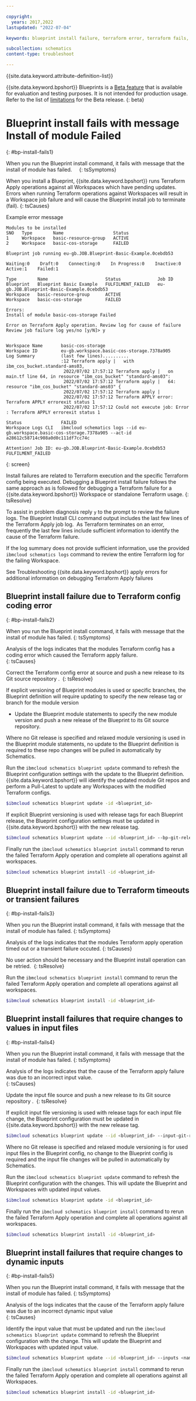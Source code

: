 ```yaml
---

copyright:
  years: 2017,2022
lastupdated: "2022-07-04"

keywords: blueprint install failure, terraform error, terraform fails, install fails 

subcollection: schematics
content-type: troubleshoot

---
```


{{site.data.keyword.attribute-definition-list}}

{{site.data.keyword.bpshort}} Blueprints is a [Beta feature](/docs/schematics?topic=schematics-bp-beta-limitations) that is available for evaluation and testing purposes. It is not intended for production usage. Refer to the list of [limitations](/docs/schematics?topic=schematics-bp-beta-limitations) for the Beta release.
{: beta}

# Blueprint install fails with message Install of module Failed
{: #bp-install-fails1}

When you run the Blueprint install command, it fails with message that the install of module has failed.    
{: tsSymptoms}

When you install a Blueprint, {{site.data.keyword.bpshort}} runs Terraform Apply operations against all Workspaces which have pending updates.  Errors when running Terraform operations against Workspaces will result in a Workspace job failure and will cause the Blueprint install job to terminate (fail). 
{: tsCauses}

Example error message

```text
Modules to be installed
SNO   Type        Name                   Status   
1     Workspace   basic-resource-group   ACTIVE   
2     Workspace   basic-cos-storage      FAILED   
      
Blueprint job running eu-gb.JOB.Blueprint-Basic-Example.0cebdb53

Waiting:0    Draft:0    Connecting:0    In Progress:0    Inactive:0    Active:1    Failed:1   

Type        Name                      Status              Job ID   
Blueprint   Blueprint Basic Example   FULFILMENT_FAILED   eu-gb.JOB.Blueprint-Basic-Example.0cebdb53   
Workspace   basic-resource-group      ACTIVE                 
Workspace   basic-cos-storage         FAILED                 
            
Errors:
Install of module basic-cos-storage Failed

Error on Terraform Apply operation. Review log for cause of failure
Review job failure log yes/no [y/N]> y


Workspace Name       basic-cos-storage   
Workspace ID         eu-gb.workspace.basic-cos-storage.7378a905   
Log Summary          (last few lines)..........   
                     :12 Terraform apply |   with ibm_cos_bucket.standard-ams03,   
                      2022/07/02 17:57:12 Terraform apply |   on main.tf line 64, in resource "ibm_cos_bucket" "standard-ams03":   
                      2022/07/02 17:57:12 Terraform apply |   64: resource "ibm_cos_bucket" "standard-ams03" {   
                      2022/07/02 17:57:12 Terraform apply |    
                      2022/07/02 17:57:12 Terraform APPLY error: Terraform APPLY errorexit status 1   
                      2022/07/02 17:57:12 Could not execute job: Error : Terraform APPLY errorexit status 1   
                        
Status               FAILED   
Workspace Logs CLI   ibmcloud schematics logs --id eu-gb.workspace.basic-cos-storage.7378a905 --act-id a28612c58714c908a0d0c111df7cc74c   
                        
Attention! Job ID: eu-gb.JOB.Blueprint-Basic-Example.0cebdb53 FULFILMENT_FAILED
```
{: screen}

Install failures are related to Terraform execution and the specific Terraform config being executed. Debugging a Blueprint install failure follows the same approach as is followed for debugging a Terraform failure for a {{site.data.keyword.bpshort}} Workspace or standalone Terraform usage. 
{: tsResolve} 

To assist in problem diagnosis reply `y` to the prompt to review the failure logs. The Blueprint Install CLI command output includes the last few lines of the Terraform Apply job log.  As Terraform terminates on an error, frequently the last few lines include sufficient information to identify the cause of the Terraform failure. 

If the log summary does not provide sufficient information, use the provided `ibmcloud schematics logs` command to review the entire Terraform log for the failing Workspace.

See Troubleshooting {{site.data.keyword.bpshort}} apply errors for additional information on debugging Terraform Apply failures  


## Blueprint install failure due to Terraform config coding error  
{: #bp-install-fails2}

When you run the Blueprint install command, it fails with message that the install of module has failed. 
{: tsSymptoms}

Analysis of the logs indicates that the modules Terraform config has a coding error which caused the Terraform apply failure.  
{: tsCauses}


Correct the Terraform config error at source and push a new release to its Git source repository . 
{: tsResolve} 

If explicit versioning of Blueprint modules is used or specific branches, the Blueprint definition will require updating to specify the new release tag or branch for the module version
- Update the Blueprint module statements to specify the new module version and push a new release of the Blueprint to its Git source repository.

Where no Git release is specified and relaxed module versioning is used in the Blueprint module statements, no update to the Blueprint definition is required to these repo changes will be pulled in automatically by Schematics.  


Run the `ibmcloud schematics blueprint update` command to refresh the Blueprint configuration settings with the update to the Blueprint definition. {{site.data.keyword.bpshort}} will identify the updated module Git repos and perform a Pull-Latest to update any Workspaces with the modified Terraform configs.  


```sh
$ibmcloud schematics blueprint update -id <blueprint_id> 
```

If explicit Blueprint versioning is used with release tags for each Blueprint release, the Blueprint configuration settings must be updated in {{site.data.keyword.bpshort}} with the new release tag.  


```sh
$ibmcloud schematics blueprint update --id <blueprint_id> --bp-git-release x.y.z  
```

Finally run the `ibmcloud schematics blueprint install` command to rerun the failed Terraform Apply operation and complete all operations against all workspaces.  


```sh
$ibmcloud schematics blueprint install -id <blueprint_id> 
```





## Blueprint install failure due to Terraform timeouts or transient failures 
{: #bp-install-fails3}

When you run the Blueprint install command, it fails with message that the install of module has failed. 
{: tsSymptoms}

Analysis of the logs indicates that the modules Terraform apply operation timed out or a transient failure occuted. 
{: tsCauses}


No user action should be necessary and the Blueprint install operation can be retried. 
{: tsResolve} 

Run the `ibmcloud schematics blueprint install` command to rerun the failed Terraform Apply operation and complete all operations against all workspaces.  


```sh
$ibmcloud schematics blueprint install -id <blueprint_id> 
```



## Blueprint install failures that require changes to values in input files  
{: #bp-install-fails4}

When you run the Blueprint install command, it fails with message that the install of module has failed. 
{: tsSymptoms}

Analysis of the logs indicates that the cause of the Terraform apply failure was due to an incorrect input value.  
{: tsCauses}


Update the input file source and push a new release to its Git source repository . 
{: tsResolve} 

If explicit input file versioning is used with release tags for each input file change, the Blueprint configuration must be updated in {{site.data.keyword.bpshort}} with the new release tag.  

```sh
$ibmcloud schematics blueprint update --id <blueprint_id> --input-git-release x.y.z  
```

Where no Git release is specified and relaxed module versioning is for used input files in the Blueprint config, no change to the Blueprint config is required and the input file changes will be pulled in automatically by Schematics.  

Run the `ibmcloud schematics blueprint update` command to refresh the Blueprint configuration with the changes. This will update the Blueprint and Workspaces with updated input values. 

```sh
$ibmcloud schematics blueprint update -id <blueprint_id> 
```

Finally run the `ibmcloud schematics blueprint install` command to rerun the failed Terraform Apply operation and complete all operations against all workspaces.  


```sh
$ibmcloud schematics blueprint install -id <blueprint_id> 
```




## Blueprint install failures that require changes to dynamic inputs
{: #bp-install-fails5}

When you run the Blueprint install command, it fails with message that the install of module has failed. 
{: tsSymptoms}

Analysis of the logs indicates that the cause of the Terraform apply failure was due to an incorrect dynamic input value  
{: tsCauses}

Identify the input value that must be updated and run the `ibmcloud schematics blueprint update` command to refresh the Blueprint configuration with the change. This will update the Blueprint and Workspaces with updated input value. 


```sh
$ibmcloud schematics blueprint update --id <blueprint_id> --inputs <name>=<value>
```

Finally run the `ibmcloud schematics blueprint install` command to rerun the failed Terraform Apply operation and complete all operations against all Workspaces.  


```sh
$ibmcloud schematics blueprint install -id <blueprint_id> 
```